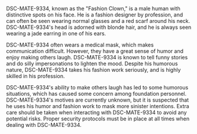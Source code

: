 DSC-MATE-9334, known as the "Fashion Clown," is a male human with distinctive spots on his face. He is a fashion designer by profession, and can often be seen wearing normal glasses and a red scarf around his neck. DSC-MATE-9334's head is adorned with blonde hair, and he is always seen wearing a jade earring in one of his ears. 

DSC-MATE-9334 often wears a medical mask, which makes communication difficult. However, they have a great sense of humor and enjoy making others laugh. DSC-MATE-9334 is known to tell funny stories and do silly impersonations to lighten the mood. Despite his humorous nature, DSC-MATE-9334 takes his fashion work seriously, and is highly skilled in his profession.

DSC-MATE-9334's ability to make others laugh has led to some humorous situations, which has caused some concern among foundation personnel. DSC-MATE-9334's motives are currently unknown, but it is suspected that he uses his humor and fashion work to mask more sinister intentions. Extra care should be taken when interacting with DSC-MATE-9334 to avoid any potential risks. Proper security protocols must be in place at all times when dealing with DSC-MATE-9334.